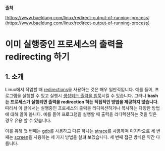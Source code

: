 **출처**

[https://www.baeldung.com/linux/redirect-output-of-running-process](https://www.baeldung.com/linux/redirect-output-of-running-process)

# 이미 실행중인 프로세스의 출력을 redirecting 하기

## 1. 소개

Linux에서 작업할 때 [redirections](https://www.baeldung.com/linux/pipes-redirection)을 사용하는 것은 매우 일반적입니다. 예를 들어, 프로그램을 실행할 수 있고 실행시 [생성되는 출력을 침묵](https://www.baeldung.com/linux/silencing-bash-output)시킬 수 있습니다. 그러나 **bash는 프로세스가 실행되면 출력을 redirection 하는 직접적인 방법을 제공하지 않습니다.** 따라서 이 글에서는 실행중인 프로세스의 출력을 리디렉션하거나 복사하는 다양한 방법에 대해 알아 봅니다. 예를 들어 프로그램을 실행할 때 출력을 리디렉션하는 것을 잊은 경우 유용 할 수 있습니다.

이를 위해 첫 번째는 [gdb](https://man7.org/linux/man-pages/man1/gdb.1.html)를 사용하고 다른 하나는 [strace](https://man7.org/linux/man-pages/man1/strace.1.html)를 사용하며 마지막으로 세 번째는 [screen](https://www.baeldung.com/linux/screen-command)을 사용하는 세 가지 방법을 살펴 보겠습니다. 세 번째 접근 방식은 약간 다릅니다.
